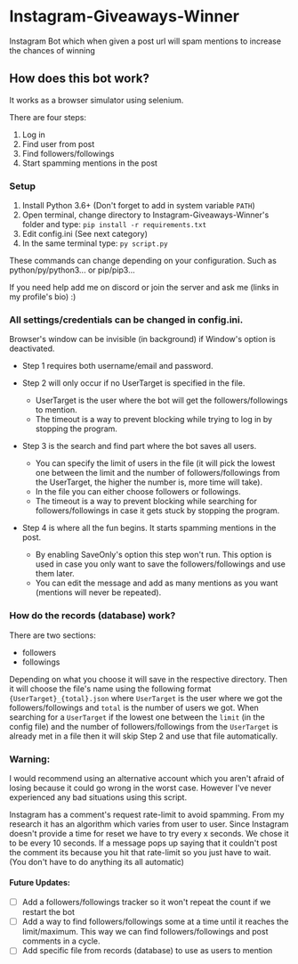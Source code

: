 # Instagram-Giveaways-Winner
Instagram Bot which when given a post url will spam mentions to increase the chances of winning


## How does this bot work?
It works as a browser simulator using selenium.

There are four steps:

1. Log in
2. Find user from post
3. Find followers/followings
4. Start spamming mentions in the post


### Setup

1. Install Python 3.6+ (Don't forget to add in system variable `PATH`)
2. Open terminal, change directory to Instagram-Giveaways-Winner's folder and type: `pip install -r requirements.txt`
3. Edit config.ini (See next category)
3. In the same terminal type: `py script.py`

These commands can change depending on your configuration. Such as python/py/python3... or pip/pip3...

If you need help add me on discord or join the server and ask me (links in my profile's bio) :)


### All settings/credentials can be changed in config.ini.

Browser's window can be invisible (in background) if Window's option is deactivated.

- Step 1 requires both username/email and password.

- Step 2 will only occur if no UserTarget is specified in the file.
    - UserTarget is the user where the bot will get the followers/followings to mention.
    - The timeout is a way to prevent blocking while trying to log in by stopping the program.

- Step 3 is the search and find part where the bot saves all users.
    - You can specify the limit of users in the file (it will pick the lowest one between the limit and the number of followers/followings from the UserTarget, the higher the number is, more time will take).
    - In the file you can either choose followers or followings. 
    - The timeout is a way to prevent blocking while searching for followers/followings in case it gets stuck by stopping the program.

- Step 4 is where all the fun begins. It starts spamming mentions in the post.
    - By enabling SaveOnly's option this step won't run. This option is used in case you only want to save the followers/followings and use them later.
    - You can edit the message and add as many mentions as you want (mentions will never be repeated).
    
    
    
### How do the records (database) work?

There are two sections:
  - followers
  - followings
  
Depending on what you choose it will save in the respective directory. Then it will choose the file's name using the following format `{UserTarget}_{total}.json` where `UserTarget` is the user where we got the followers/followings and `total` is the number of users we got.
When searching for a `UserTarget` if the lowest one between the `limit` (in the config file)  and the number of followers/followings from the `UserTarget` is already met in a file then it will skip Step 2 and use that file automatically.


### Warning:

I would recommend using an alternative account which you aren't afraid of losing because it could go wrong in the worst case. However I've never experienced any bad situations using this script.

Instagram has a comment's request rate-limit to avoid spamming. From my research it has an algorithm which varies from user to user. Since Instagram doesn't provide a time for reset we have to try every x seconds. We chose it to be every 10 seconds. If a message pops up saying that it couldn't post the comment its because you hit that rate-limit so you just have to wait. (You don't have to do anything its all automatic)


#### Future Updates:
  - [ ] Add a followers/followings tracker so it won't repeat the count if we restart the bot
  - [ ] Add a way to find followers/followings some at a time until it reaches the limit/maximum. This way we can find followers/followings and post comments in a cycle.
  - [ ] Add specific file from records (database) to use as users to mention

